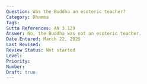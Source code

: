 ```yaml
---
Question: Was the Buddha an esoteric teacher?
Category: Dhamma
Tags:
Sutta References: AN 3.129
Answer: No, the Buddha was not an esoteric teacher.
Date Entered: March 22, 2025
Last Revised:
Review Status: Not started
Level: 
Priority: 
Number: 
Draft: true
---
```

